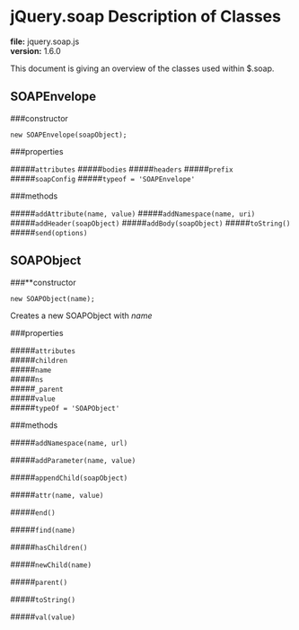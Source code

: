 jQuery.soap Description of Classes
==================================
**file:** jquery.soap.js  
**version:** 1.6.0

This document is giving an overview of the classes used within $.soap.

SOAPEnvelope
------------

###constructor

`new SOAPEnvelope(soapObject);`

###properties

#####`attributes`
#####`bodies`
#####`headers`
#####`prefix`
#####`soapConfig`
#####`typeof = 'SOAPEnvelope'`

###methods

#####`addAttribute(name, value)`
#####`addNamespace(name, uri)`
#####`addHeader(soapObject)`
#####`addBody(soapObject)`
#####`toString()`
#####`send(options)`

SOAPObject
--------------------

###**constructor

`new SOAPObject(name);`

Creates a new SOAPObject with _name_

###properties

#####`attributes`  
#####`children`  
#####`name`  
#####`ns`  
#####`_parent`  
#####`value`  
#####`typeOf = 'SOAPObject'`

###methods

#####`addNamespace(name, url)`

#####`addParameter(name, value)`

#####`appendChild(soapObject)`

#####`attr(name, value)`

#####`end()`

#####`find(name)`

#####`hasChildren()`

#####`newChild(name)`

#####`parent()`

#####`toString()`

#####`val(value)`
